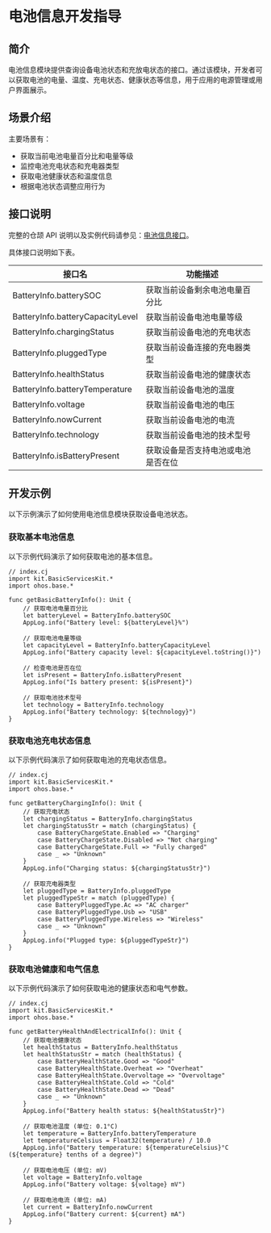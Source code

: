 # 电池信息开发指导

## 简介

电池信息模块提供查询设备电池状态和充放电状态的接口。通过该模块，开发者可以获取电池的电量、温度、充电状态、健康状态等信息，用于应用的电源管理或用户界面展示。

## 场景介绍

主要场景有：

- 获取当前电池电量百分比和电量等级
- 监控电池充电状态和充电器类型
- 获取电池健康状态和温度信息
- 根据电池状态调整应用行为

## 接口说明

完整的仓颉 API 说明以及实例代码请参见：[电池信息接口](../../API_Reference/source_zh_cn/apis/BasicServicesKit/cj-apis-battery_info.md)。

具体接口说明如下表。

| 接口名 | 功能描述 |
| ------------------------------------------ | ----------------------------------------------------------- |
| BatteryInfo.batterySOC | 获取当前设备剩余电池电量百分比 |
| BatteryInfo.batteryCapacityLevel | 获取当前设备电池电量等级 |
| BatteryInfo.chargingStatus | 获取当前设备电池的充电状态 |
| BatteryInfo.pluggedType | 获取当前设备连接的充电器类型 |
| BatteryInfo.healthStatus | 获取当前设备电池的健康状态 |
| BatteryInfo.batteryTemperature | 获取当前设备电池的温度 |
| BatteryInfo.voltage | 获取当前设备电池的电压 |
| BatteryInfo.nowCurrent | 获取当前设备电池的电流 |
| BatteryInfo.technology | 获取当前设备电池的技术型号 |
| BatteryInfo.isBatteryPresent | 获取设备是否支持电池或电池是否在位 |

## 开发示例

以下示例演示了如何使用电池信息模块获取设备电池状态。

### 获取基本电池信息

以下示例代码演示了如何获取电池的基本信息。

<!-- compile -->

```cangjie
// index.cj
import kit.BasicServicesKit.*
import ohos.base.*

func getBasicBatteryInfo(): Unit {
    // 获取电池电量百分比
    let batteryLevel = BatteryInfo.batterySOC
    AppLog.info("Battery level: ${batteryLevel}%")
    
    // 获取电池电量等级
    let capacityLevel = BatteryInfo.batteryCapacityLevel
    AppLog.info("Battery capacity level: ${capacityLevel.toString()}")
    
    // 检查电池是否在位
    let isPresent = BatteryInfo.isBatteryPresent
    AppLog.info("Is battery present: ${isPresent}")
    
    // 获取电池技术型号
    let technology = BatteryInfo.technology
    AppLog.info("Battery technology: ${technology}")
}
```

### 获取电池充电状态信息

以下示例代码演示了如何获取电池的充电状态信息。

<!-- compile -->

```cangjie
// index.cj
import kit.BasicServicesKit.*
import ohos.base.*

func getBatteryChargingInfo(): Unit {
    // 获取充电状态
    let chargingStatus = BatteryInfo.chargingStatus
    let chargingStatusStr = match (chargingStatus) {
        case BatteryChargeState.Enabled => "Charging"
        case BatteryChargeState.Disabled => "Not charging"
        case BatteryChargeState.Full => "Fully charged"
        case _ => "Unknown"
    }
    AppLog.info("Charging status: ${chargingStatusStr}")
    
    // 获取充电器类型
    let pluggedType = BatteryInfo.pluggedType
    let pluggedTypeStr = match (pluggedType) {
        case BatteryPluggedType.Ac => "AC charger"
        case BatteryPluggedType.Usb => "USB"
        case BatteryPluggedType.Wireless => "Wireless"
        case _ => "Unknown"
    }
    AppLog.info("Plugged type: ${pluggedTypeStr}")
}
```

### 获取电池健康和电气信息

以下示例代码演示了如何获取电池的健康状态和电气参数。

<!-- compile -->

```cangjie
// index.cj
import kit.BasicServicesKit.*
import ohos.base.*

func getBatteryHealthAndElectricalInfo(): Unit {
    // 获取电池健康状态
    let healthStatus = BatteryInfo.healthStatus
    let healthStatusStr = match (healthStatus) {
        case BatteryHealthState.Good => "Good"
        case BatteryHealthState.Overheat => "Overheat"
        case BatteryHealthState.Overvoltage => "Overvoltage"
        case BatteryHealthState.Cold => "Cold"
        case BatteryHealthState.Dead => "Dead"
        case _ => "Unknown"
    }
    AppLog.info("Battery health status: ${healthStatusStr}")
    
    // 获取电池温度 (单位: 0.1°C)
    let temperature = BatteryInfo.batteryTemperature
    let temperatureCelsius = Float32(temperature) / 10.0
    AppLog.info("Battery temperature: ${temperatureCelsius}°C (${temperature} tenths of a degree)")
    
    // 获取电池电压 (单位: mV)
    let voltage = BatteryInfo.voltage
    AppLog.info("Battery voltage: ${voltage} mV")
    
    // 获取电池电流 (单位: mA)
    let current = BatteryInfo.nowCurrent
    AppLog.info("Battery current: ${current} mA")
}
```
